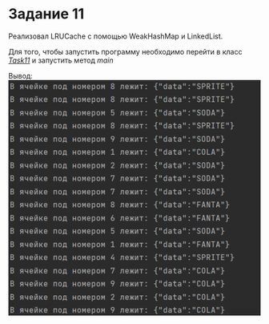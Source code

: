 # Задание 11

Реализовал LRUCache с помощью WeakHashMap и LinkedList.

Для того, чтобы запустить программу необходимо перейти в класс
[*Task11*](./Task11.java) и запустить метод *main*

Вывод: ![Alt Text](./resources/output1.png?raw=true)